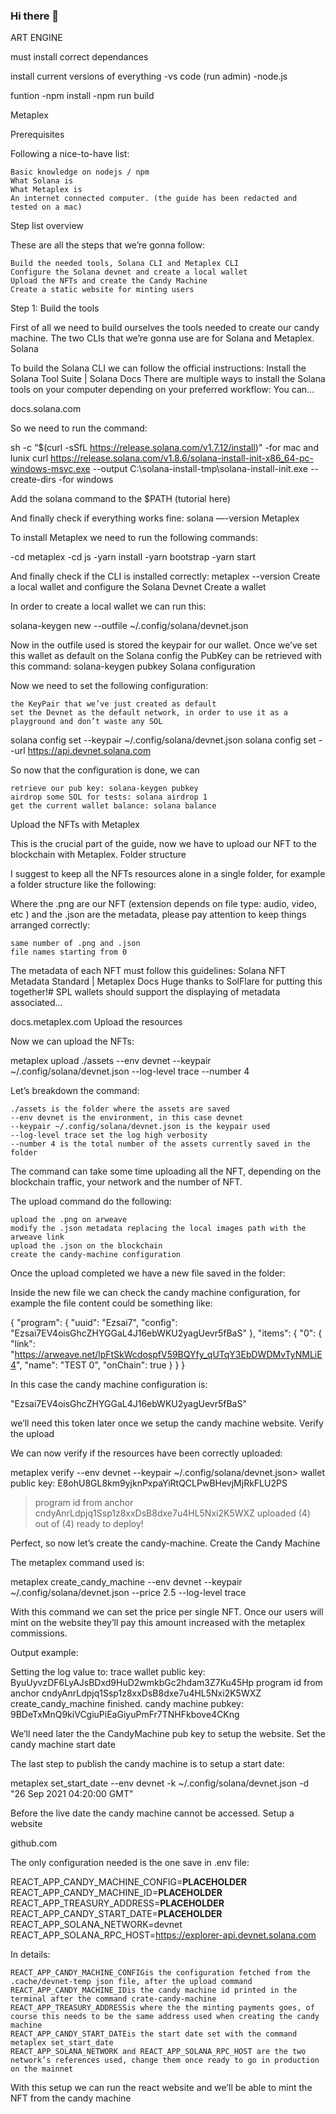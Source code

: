 ### Hi there 👋

<!--
**CheetahProtocal/CheetahProtocal** is a ✨ _special_ ✨ repository because its `README.md` (this file) appears on your GitHub profile.

Here are some ideas to get you started:

- 🔭 I’m currently working on ... Devolping Ecosytem of protocals for solana dev onboarding 
- 🌱 I’m currently learning ...
- 👯 I’m looking to collaborate on ... "NO ROLE MODLES" -J COLE
- 🤔 I’m looking for help with ...
- 💬 Ask me about ... kid with no background in coding use to make fun of em tbh... now in 8 months ive learned solidity then trasitioned into rust "solana"
- 📫 How to reach me: ... microwave#4054 on discord 
- 😄 Pronouns: ... 
- ⚡ Fun fact: ... im tall and like bitches 
-->

ART ENGINE 

must install correct dependances 

install current versions of everything 
-vs code (run admin)
-node.js

funtion 
-npm install
-npm run build


Metaplex

Prerequisites

Following a nice-to-have list:

    Basic knowledge on nodejs / npm
    What Solana is
    What Metaplex is
    An internet connected computer. (the guide has been redacted and tested on a mac)

Step list overview

These are all the steps that we’re gonna follow:

    Build the needed tools, Solana CLI and Metaplex CLI
    Configure the Solana devnet and create a local wallet
    Upload the NFTs and create the Candy Machine
    Create a static website for minting users

Step 1: Build the tools

First of all we need to build ourselves the tools needed to create our candy machine. The two CLIs that we’re gonna use are for Solana and Metaplex.
Solana

To build the Solana CLI we can follow the official instructions:
Install the Solana Tool Suite | Solana Docs
There are multiple ways to install the Solana tools on your computer depending on your preferred workflow: You can…

docs.solana.com

So we need to run the command:

sh -c “$(curl -sSfL https://release.solana.com/v1.7.12/install)"  -for mac and lunix
curl https://release.solana.com/v1.8.6/solana-install-init-x86_64-pc-windows-msvc.exe --output C:\solana-install-tmp\solana-install-init.exe --create-dirs  -for windows

Add the solana command to the $PATH (tutorial here)

And finally check if everything works fine: solana —-version
Metaplex

To install Metaplex we need to run the following commands:

-cd metaplex
-cd js
-yarn install
-yarn bootstrap
-yarn start

And finally check if the CLI is installed correctly: metaplex --version
Create a local wallet and configure the Solana Devnet
Create a wallet

In order to create a local wallet we can run this:

solana-keygen new --outfile ~/.config/solana/devnet.json

Now in the outfile used is stored the keypair for our wallet. Once we’ve set this wallet as default on the Solana config the PubKey can be retrieved with this command: solana-keygen pubkey
Solana configuration

Now we need to set the following configuration:

    the KeyPair that we’ve just created as default
    set the Devnet as the default network, in order to use it as a playground and don’t waste any SOL

solana config set --keypair ~/.config/solana/devnet.json
solana config set --url https://api.devnet.solana.com

So now that the configuration is done, we can

    retrieve our pub key: solana-keygen pubkey
    airdrop some SOL for tests: solana airdrop 1
    get the current wallet balance: solana balance

Upload the NFTs with Metaplex

This is the crucial part of the guide, now we have to upload our NFT to the blockchain with Metaplex.
Folder structure

I suggest to keep all the NFTs resources alone in a single folder, for example a folder structure like the following:

Where the .png are our NFT (extension depends on file type: audio, video, etc ) and the .json are the metadata, please pay attention to keep things arranged correctly:

    same number of .png and .json
    file names starting from 0

The metadata of each NFT must follow this guidelines:
Solana NFT Metadata Standard | Metaplex Docs
Huge thanks to SolFlare for putting this together!# SPL wallets should support the displaying of metadata associated…

docs.metaplex.com
Upload the resources

Now we can upload the NFTs:

metaplex upload ./assets --env devnet --keypair ~/.config/solana/devnet.json --log-level trace --number 4

Let’s breakdown the command:

    ./assets is the folder where the assets are saved
    --env devnet is the environment, in this case devnet
    --keypair ~/.config/solana/devnet.json is the keypair used
    --log-level trace set the log high verbosity
    --number 4 is the total number of the assets currently saved in the folder

The command can take some time uploading all the NFT, depending on the blockchain traffic, your network and the number of NFT.

The upload command do the following:

    upload the .png on arweave
    modify the .json metadata replacing the local images path with the arweave link
    upload the .json on the blockchain
    create the candy-machine configuration

Once the upload completed we have a new file saved in the folder:

Inside the new file we can check the candy machine configuration, for example the file content could be something like:

{
  "program": {
    "uuid": "Ezsai7",
    "config": "Ezsai7EV4oisGhcZHYGGaL4J16ebWKU2yagUevr5fBaS"
  },
  "items": {
    "0": {
      "link": "https://arweave.net/lpFtSkWcdospfV59BQYfy_qUTqY3EbDWDMvTyNMLiE4",
      "name": "TEST 0",
      "onChain": true
    }
  }
}

In this case the candy machine configuration is:

"Ezsai7EV4oisGhcZHYGGaL4J16ebWKU2yagUevr5fBaS"

we’ll need this token later once we setup the candy machine website.
Verify the upload

We can now verify if the resources have been correctly uploaded:

metaplex verify --env devnet --keypair ~/.config/solana/devnet.json> wallet public key: E8ohU8GL8km9yjknPxpaYiRtQCLPwBHevjMjRkFLU2PS
> program id from anchor cndyAnrLdpjq1Ssp1z8xxDsB8dxe7u4HL5Nxi2K5WXZ
> uploaded (4) out of (4)
> ready to deploy!

Perfect, so now let’s create the candy-machine.
Create the Candy Machine

The metaplex command used is:

metaplex create_candy_machine --env devnet --keypair ~/.config/solana/devnet.json --price 2.5 --log-level trace

With this command we can set the price per single NFT. Once our users will mint on the website they’ll pay this amount increased with the metaplex commissions.

Output example:

Setting the log value to: trace
wallet public key: ByuUyvzDF6LyAJsBDxd9HuD2wmkbGc2hdam3Z7Ku45Hp
program id from anchor cndyAnrLdpjq1Ssp1z8xxDsB8dxe7u4HL5Nxi2K5WXZ
create_candy_machine finished.
candy machine pubkey: 9BDeTxMnQ9kiVCgiuPiEaGiyuPmFr7TNHFkbove4CKng

We’ll need later the the CandyMachine pub key to setup the website.
Set the candy machine start date

The last step to publish the candy machine is to setup a start date:

metaplex set_start_date --env devnet -k ~/.config/solana/devnet.json -d "26 Sep 2021 04:20:00 GMT"

Before the live date the candy machine cannot be accessed.
Setup a website

github.com

The only configuration needed is the one save in .env file:

REACT_APP_CANDY_MACHINE_CONFIG=__PLACEHOLDER__
REACT_APP_CANDY_MACHINE_ID=__PLACEHOLDER__
REACT_APP_TREASURY_ADDRESS=__PLACEHOLDER__
REACT_APP_CANDY_START_DATE=__PLACEHOLDER__ REACT_APP_SOLANA_NETWORK=devnet
REACT_APP_SOLANA_RPC_HOST=https://explorer-api.devnet.solana.com

In details:

    REACT_APP_CANDY_MACHINE_CONFIGis the configuration fetched from the .cache/devnet-temp json file, after the upload command
    REACT_APP_CANDY_MACHINE_IDis the candy machine id printed in the terminal after the command crate-candy-machine
    REACT_APP_TREASURY_ADDRESSis where the the minting payments goes, of course this needs to be the same address used when creating the candy machine
    REACT_APP_CANDY_START_DATEis the start date set with the command metaplex set_start_date
    REACT_APP_SOLANA_NETWORK and REACT_APP_SOLANA_RPC_HOST are the two network’s references used, change them once ready to go in production on the mainnet

With this setup we can run the react website and we’ll be able to mint the NFT from the candy machine
